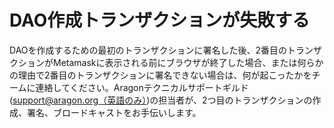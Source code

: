 # DAO作成トランザクションが失敗する

DAOを作成するための最初のトランザクションに署名した後、2番目のトランザクションがMetamaskに表示される前にブラウザが終了した場合、または何らかの理由で2番目のトランザクションに署名できない場合は、何が起こったかをチームに連絡してください。Aragonテクニカルサポートギルド([support@aragon.org（英語のみ）](https://secure.helpscout.net/mailbox/b3f2f8de3c191a09/2804751/))の担当者が、2つ目のトランザクションの作成、署名、ブロードキャストをお手伝いします。
